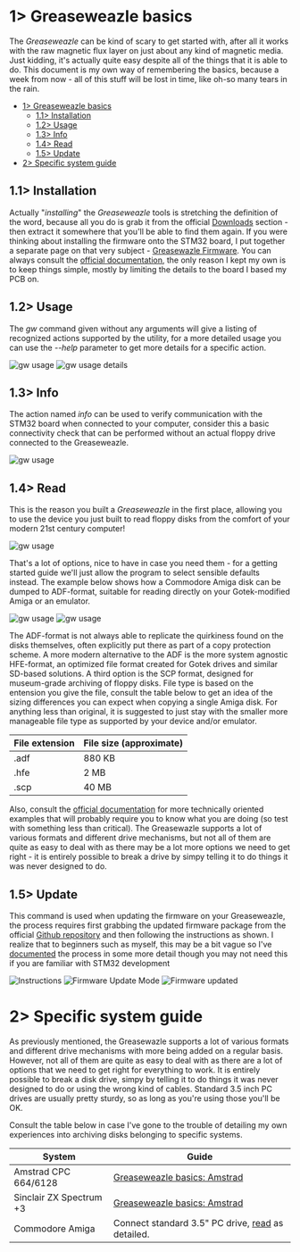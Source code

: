 # 1> Greaseweazle basics
The *Greaseweazle* can be kind of scary to get started with, after all it works with the raw magnetic flux layer on just about any kind of magnetic media. Just kidding, it's actually quite easy despite all of the things that it is able to do. This document is my own way of remembering the basics, because a week from now - all of this stuff will be lost in time, like oh-so many tears in the rain.

- [1> Greaseweazle basics](#1-greaseweazle-basics)
  - [1.1> Installation](#11-installation)
  - [1.2> Usage](#12-usage)
  - [1.3> Info](#13-info)
  - [1.4> Read](#14-read)
  - [1.5> Update](#15-update)
- [2> Specific system guide](#2-specific-systems) 

## 1.1> Installation
Actually "*installing*" the *Greaseweazle* tools is stretching the definition of the word, because all you do is grab it from the official [Downloads](https://github.com/keirf/greaseweazle/wiki/Download-Host-Tools) section - then extract it somewhere that you'll be able to find them again. If you were thinking about installing the firmware onto the STM32 board, I put together a separate page on that very subject - [Greasewazle Firmware](https://github.com/tebl/Amiga-DrawBridge/blob/main/documentation/greaseweazle_firmware.md). You can always consult the [official documentation](https://github.com/keirf/Greaseweazle/wiki/Firmware-Programming), the only reason I kept my own is to keep things simple, mostly by limiting the details to the board I based my PCB on.

## 1.2> Usage
The *gw* command given without any arguments will give a listing of recognized actions supported by the utility, for a more detailed usage you can use the *--help* parameter to get more details for a specific action.

![gw usage](https://github.com/tebl/Amiga-DrawBridge/raw/main/gallery/gw_usage.png)
![gw usage details](https://github.com/tebl/Amiga-DrawBridge/raw/main/gallery/gw_usage_detail.png)

## 1.3> Info
The action named *info* can be used to verify communication with the STM32 board when connected to your computer, consider this a basic connectivity check that can be performed without an actual floppy drive connected to the Greaseweazle.

![gw usage](https://github.com/tebl/Amiga-DrawBridge/raw/main/gallery/gw_info.png)

## 1.4> Read
This is the reason you built a *Greaseweazle* in the first place, allowing you to use the device you just built to read floppy disks from the comfort of your modern 21st century computer!

![gw usage](https://github.com/tebl/Amiga-DrawBridge/raw/main/gallery/gw_read_001.png)

That's a lot of options, nice to have in case you need them - for a getting started guide we'll just allow the program to select sensible defaults instead. The example below shows how a Commodore Amiga disk can be dumped to ADF-format, suitable for reading directly on your Gotek-modified Amiga or an emulator. 

![gw usage](https://github.com/tebl/Amiga-DrawBridge/raw/main/gallery/gw_read_002.png)
![gw usage](https://github.com/tebl/Amiga-DrawBridge/raw/main/gallery/gw_read_003.png)

The ADF-format is not always able to replicate the quirkiness found on the disks themselves, often explicitly put there as part of a copy protection scheme. A more modern alternative to the ADF is the more system agnostic HFE-format, an optimized file format created for Gotek drives and similar SD-based solutions. A third option is the SCP format, designed for museum-grade archiving of floppy disks. File type is based on the entension you give the file, consult the table below to get an idea of the sizing differences you can expect when copying a single Amiga disk. For anything less than original, it is suggested to just stay with the smaller more manageable file type as supported by your device and/or emulator.

| File extension | File size (approximate) |
| -------------- | ----------------------- |
| .adf           | 880 KB                  |
| .hfe           | 2 MB                    |
| .scp           | 40 MB                   |

Also, consult the [official documentation](https://github.com/keirf/Greaseweazle/wiki/Getting-Started) for more technically oriented examples that will probably require you to know what you are doing (so test with something less than critical). The Greasewazle supports a lot of various formats and different drive mechanisms, but not all of them are quite as easy to deal with as there may be a lot more options we need to get right - it is entirely possible to break a drive by simpy telling it to do things it was never designed to do.

## 1.5> Update
This command is used when updating the firmware on your Greaseweazle, the process requires first grabbing the updated firmware package from the official [Github repository](https://github.com/keirf/Greaseweazle/wiki/Downloads) and then following the instructions as shown. I realize that to beginners such as myself, this may be a bit vague so I've [documented](https://github.com/tebl/Amiga-DrawBridge/blob/main/documentation/greaseweazle_firmware.md#15-updating-firmware) the process in some more detail though you may not need this if you are familiar with STM32 development

![Instructions](https://github.com/tebl/Amiga-DrawBridge/raw/main/gallery/gw_update_002.png)
![Firmware Update Mode](https://github.com/tebl/Amiga-DrawBridge/raw/main/gallery/gw_update_003.jpg)
![Firmware updated](https://github.com/tebl/Amiga-DrawBridge/raw/main/gallery/gw_update_004.png)

# 2> Specific system guide
As previously mentioned, the Greasewazle supports a lot of various formats and different drive mechanisms with more being added on a regular basis. However, not all of them are quite as easy to deal with as there are a lot of options that we need to get right for everything to work. It is entirely possible to break a disk drive, simpy by telling it to do things it was never designed to do or using the wrong kind of cables. Standard 3.5 inch PC drives are usually pretty sturdy, so as long as you're using those you'll be OK. 

Consult the table below in case I've gone to the trouble of detailing my own experiences into archiving disks belonging to specific systems. 

| System                        | Guide |
| ----------------------------- | ----- |
| Amstrad CPC 664/6128          | [Greaseweazle basics: Amstrad](https://github.com/tebl/Amiga-DrawBridge/blob/main/documentation/greaseweazle_basics_amstrad.md)
| Sinclair ZX Spectrum +3       | [Greaseweazle basics: Amstrad](https://github.com/tebl/Amiga-DrawBridge/blob/main/documentation/greaseweazle_basics_amstrad.md)
| Commodore Amiga               | Connect standard 3.5" PC drive, [read](#14-read) as detailed.